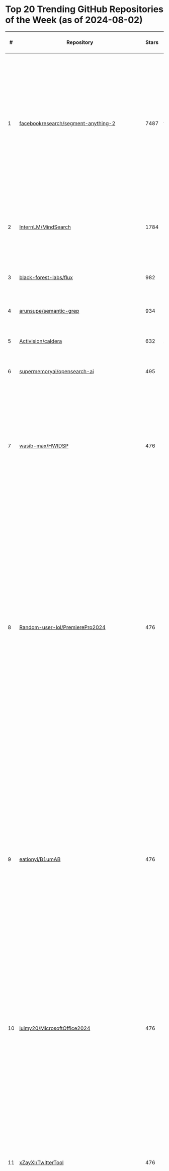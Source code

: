 # Top 20 Trending GitHub Repositories of the Week (as of 2024-08-02)

| # | Repository | Stars | Owner | Avatar | Description | Topics | URL | Created At | Updated At | Pushed At | Git URL | SSH URL | Clone URL | SVN URL | Homepage | Size | Language | Forks Count | Open Issues Count | Default Branch | License |
|---|------------|-------|-------|--------|-------------|--------|-----|------------|------------|-----------|---------|---------|-----------|---------|----------|------|----------|--------------|-------------------|----------------|---------|
| 1 | [facebookresearch/segment-anything-2](https://github.com/facebookresearch/segment-anything-2) | 7487 | facebookresearch | ![facebookresearch's avatar](https://avatars.githubusercontent.com/u/16943930?v=4) | The repository provides code for running inference with the Meta Segment Anything Model 2 (SAM 2), links for downloading the trained model checkpoints, and example notebooks that show how to use the model. | No topics | [https://github.com/facebookresearch/segment-anything-2](https://github.com/facebookresearch/segment-anything-2) | 2024-07-29T21:48:23Z | 2024-08-02T07:33:54Z | 2024-08-02T04:41:39Z | git://github.com/facebookresearch/segment-anything-2.git | git@github.com:facebookresearch/segment-anything-2.git | https://github.com/facebookresearch/segment-anything-2.git | https://github.com/facebookresearch/segment-anything-2 | No homepage | 26943 | Jupyter Notebook | 392 | 79 | main | Apache License 2.0 |
| 2 | [InternLM/MindSearch](https://github.com/InternLM/MindSearch) | 1784 | InternLM | ![InternLM's avatar](https://avatars.githubusercontent.com/u/135356492?v=4) | 🔍 An LLM-based Multi-agent Framework of Web Search Engine (like Perplexity.ai Pro and SearchGPT) | ai-search-engine, gpt, llm, llms, multi-agent-systems, perplexity-ai, search, searchgpt, transformer, web-search | [https://github.com/InternLM/MindSearch](https://github.com/InternLM/MindSearch) | 2024-07-28T03:54:50Z | 2024-08-02T07:34:04Z | 2024-08-02T07:33:23Z | git://github.com/InternLM/MindSearch.git | git@github.com:InternLM/MindSearch.git | https://github.com/InternLM/MindSearch.git | https://github.com/InternLM/MindSearch | https://mindsearch.netlify.app/ | 3184 | Python | 148 | 16 | main | Apache License 2.0 |
| 3 | [black-forest-labs/flux](https://github.com/black-forest-labs/flux) | 982 | black-forest-labs | ![black-forest-labs's avatar](https://avatars.githubusercontent.com/u/164064024?v=4) | Official inference repo for FLUX.1 models | No topics | [https://github.com/black-forest-labs/flux](https://github.com/black-forest-labs/flux) | 2024-08-01T09:04:19Z | 2024-08-02T07:35:02Z | 2024-08-02T06:03:50Z | git://github.com/black-forest-labs/flux.git | git@github.com:black-forest-labs/flux.git | https://github.com/black-forest-labs/flux.git | https://github.com/black-forest-labs/flux | No homepage | 5015 | Python | 39 | 9 | main | Apache License 2.0 |
| 4 | [arunsupe/semantic-grep](https://github.com/arunsupe/semantic-grep) | 934 | arunsupe | ![arunsupe's avatar](https://avatars.githubusercontent.com/u/13948303?v=4) | grep for words with similar meaning to the query | No topics | [https://github.com/arunsupe/semantic-grep](https://github.com/arunsupe/semantic-grep) | 2024-07-26T03:37:34Z | 2024-08-02T06:52:07Z | 2024-08-01T16:24:43Z | git://github.com/arunsupe/semantic-grep.git | git@github.com:arunsupe/semantic-grep.git | https://github.com/arunsupe/semantic-grep.git | https://github.com/arunsupe/semantic-grep | No homepage | 4342 | Go | 21 | 1 | main | MIT License |
| 5 | [Activision/caldera](https://github.com/Activision/caldera) | 632 | Activision | ![Activision's avatar](https://avatars.githubusercontent.com/u/15461435?v=4) | Caldera data set from Call of Duty®: Warzone™ | No topics | [https://github.com/Activision/caldera](https://github.com/Activision/caldera) | 2024-07-26T19:04:45Z | 2024-08-02T07:04:26Z | 2024-07-31T14:35:27Z | git://github.com/Activision/caldera.git | git@github.com:Activision/caldera.git | https://github.com/Activision/caldera.git | https://github.com/Activision/caldera | No homepage | 3239604 | Python | 31 | 5 | main | Other |
| 6 | [supermemoryai/opensearch-ai](https://github.com/supermemoryai/opensearch-ai) | 495 | supermemoryai | ![supermemoryai's avatar](https://avatars.githubusercontent.com/u/171979587?v=4) | SearchGPT / Perplexity clone, but personalised for you. | No topics | [https://github.com/supermemoryai/opensearch-ai](https://github.com/supermemoryai/opensearch-ai) | 2024-07-31T01:50:05Z | 2024-08-02T07:03:45Z | 2024-08-02T04:47:01Z | git://github.com/supermemoryai/opensearch-ai.git | git@github.com:supermemoryai/opensearch-ai.git | https://github.com/supermemoryai/opensearch-ai.git | https://github.com/supermemoryai/opensearch-ai | https://opensearch-ai.pages.dev | 2676 | TypeScript | 66 | 11 | main | No license |
| 7 | [wasib-max/HWIDSP](https://github.com/wasib-max/HWIDSP) | 476 | wasib-max | ![wasib-max's avatar](https://avatars.githubusercontent.com/u/84129847?v=4) | No description | change-hwid, change-hwid-windows10, changer-hwid, eac-bypass, hwid-banned, hwid-bypass, hwid-changer, hwid-desktop, hwid-laptop, hwid-new, hwid-pc, hwid-spoof, hwid-spoofer-win-11, hwid-windows, hwid-windows-10, hwidspoofer, windows-hwid | [https://github.com/wasib-max/HWIDSP](https://github.com/wasib-max/HWIDSP) | 2024-08-01T08:47:24Z | 2024-08-01T09:20:17Z | 2024-08-01T08:50:34Z | git://github.com/wasib-max/HWIDSP.git | git@github.com:wasib-max/HWIDSP.git | https://github.com/wasib-max/HWIDSP.git | https://github.com/wasib-max/HWIDSP | No homepage | 43 | C++ | 0 | 0 | main | Apache License 2.0 |
| 8 | [Random-user-lol/PremierePro2024](https://github.com/Random-user-lol/PremierePro2024) | 476 | Random-user-lol | ![Random-user-lol's avatar](https://avatars.githubusercontent.com/u/116539549?v=4) | No description | adobe-premiere-pro, adobe-premiere-pro-2023, adobe-premiere-pro-cc, adobe-premiere-pro-download, adobe-premiere-pro-full, adobe-premiere-pro-hack, como-descargar-premiere-pro, descargar-adobe-premiere-pro, descargar-premiere-pro, download-premiere-pro, premiere-pro, premiere-pro-2023-free, premiere-pro-descargar, premiere-pro-download, premiere-pro-full, premiere-pro-license-keygen, premiere-pro-serial-key, sapphire-plugin-premiere-pro | [https://github.com/Random-user-lol/PremierePro2024](https://github.com/Random-user-lol/PremierePro2024) | 2024-08-01T08:47:33Z | 2024-08-01T09:20:24Z | 2024-08-01T08:51:06Z | git://github.com/Random-user-lol/PremierePro2024.git | git@github.com:Random-user-lol/PremierePro2024.git | https://github.com/Random-user-lol/PremierePro2024.git | https://github.com/Random-user-lol/PremierePro2024 | No homepage | 41 | C++ | 0 | 0 | main | Apache License 2.0 |
| 9 | [eationyi/B1umAB](https://github.com/eationyi/B1umAB) | 476 | eationyi | ![eationyi's avatar](https://avatars.githubusercontent.com/u/130541467?v=4) | No description | blum, blum-autobot-autoclicker, blum-autobot-autofarm, blum-autobot-download, blum-autoclicker-autofarm, blum-autoclicker-download, blum-autoclicker-free, blum-autofarm-free, blum-bot-autobot, blum-bot-autoclicker, blum-bot-clicker, blum-bot-clicker-autobot, blum-bot-clicker-autoclicker, blum-bot-clicker-autofarm, blum-bot-clicker-free, blum-clicker-autobot, blum-clicker-autoclicker, blum-clicker-autofarm, blum-download, blum-free-download | [https://github.com/eationyi/B1umAB](https://github.com/eationyi/B1umAB) | 2024-08-01T08:52:48Z | 2024-08-01T09:20:26Z | 2024-08-01T08:56:02Z | git://github.com/eationyi/B1umAB.git | git@github.com:eationyi/B1umAB.git | https://github.com/eationyi/B1umAB.git | https://github.com/eationyi/B1umAB | No homepage | 41 | C++ | 0 | 0 | main | Apache License 2.0 |
| 10 | [luimy20/MicrosoftOffice2024](https://github.com/luimy20/MicrosoftOffice2024) | 476 | luimy20 | ![luimy20's avatar](https://avatars.githubusercontent.com/u/115513231?v=4) | No description | free-microsoft-office-2024, microsoft-office, office-2024-activation-software, office-2024-activation-tool, office-2024-keygen, office-2024-serial-number, office-365, office-free-keys, office-license-generator, office-pro-keygen, office365-free | [https://github.com/luimy20/MicrosoftOffice2024](https://github.com/luimy20/MicrosoftOffice2024) | 2024-08-01T08:47:31Z | 2024-08-01T09:20:13Z | 2024-08-01T08:50:32Z | git://github.com/luimy20/MicrosoftOffice2024.git | git@github.com:luimy20/MicrosoftOffice2024.git | https://github.com/luimy20/MicrosoftOffice2024.git | https://github.com/luimy20/MicrosoftOffice2024 | No homepage | 42 | C++ | 0 | 0 | main | Apache License 2.0 |
| 11 | [xZayXI/TwitterTool](https://github.com/xZayXI/TwitterTool) | 476 | xZayXI | ![xZayXI's avatar](https://avatars.githubusercontent.com/u/115886666?v=4) | No description | twitter, twitter-follow, twitter-follow-bot, twitter-follow-tool, twitter-follower-bot, twitter-follower-bots, twitter-follower-tool, twitter-follows, twitter-hacking-tool, twitter-like, twitter-like-app, twitter-like-bot, twitter-likes, twitter-likes-and-replies-tracker, twitter-tool, twitter-toolkit, twitter-tools, twitter-views, twitter-views-tool | [https://github.com/xZayXI/TwitterTool](https://github.com/xZayXI/TwitterTool) | 2024-08-01T08:47:32Z | 2024-08-01T09:20:22Z | 2024-08-01T08:50:45Z | git://github.com/xZayXI/TwitterTool.git | git@github.com:xZayXI/TwitterTool.git | https://github.com/xZayXI/TwitterTool.git | https://github.com/xZayXI/TwitterTool | No homepage | 42 | C++ | 0 | 0 | main | Apache License 2.0 |
| 12 | [Dinura1233/KMSAutoWindowsandOfficeActivation](https://github.com/Dinura1233/KMSAutoWindowsandOfficeActivation) | 476 | Dinura1233 | ![Dinura1233's avatar](https://avatars.githubusercontent.com/u/120164268?v=4) | No description | kms-auto, kms-auto-2024, kms-auto-download, kms-auto-latest, kms-auto-latest-version, kms-auto-lite, kms-auto-net, kms-auto-no-virus, kms-auto-office-2016, kms-auto-office-2019, kms-auto-office-2021, kms-auto-where-download, kms-auto-win-10, kms-auto-win-11, kms-auto-windows, kms-auto-windows-10, kms-auto-windows-11, kms-auto-windows-7 | [https://github.com/Dinura1233/KMSAutoWindowsandOfficeActivation](https://github.com/Dinura1233/KMSAutoWindowsandOfficeActivation) | 2024-08-01T08:47:33Z | 2024-08-01T09:20:23Z | 2024-08-01T08:50:49Z | git://github.com/Dinura1233/KMSAutoWindowsandOfficeActivation.git | git@github.com:Dinura1233/KMSAutoWindowsandOfficeActivation.git | https://github.com/Dinura1233/KMSAutoWindowsandOfficeActivation.git | https://github.com/Dinura1233/KMSAutoWindowsandOfficeActivation | No homepage | 42 | C++ | 0 | 0 | main | Apache License 2.0 |
| 13 | [kilp122/Lum1on2024](https://github.com/kilp122/Lum1on2024) | 476 | kilp122 | ![kilp122's avatar](https://avatars.githubusercontent.com/u/103697138?v=4) | No description | free-license-lumion, lumion, lumion-12, lumion-12-animation-tutorial, lumion-12-full, lumion-12-full-free, lumion-12-license-free, lumion-12-repack, lumion-download-github, lumion-full, lumion-key-generator, lumion-key-list, lumion-keys, lumion-tool, lumion-tools | [https://github.com/kilp122/Lum1on2024](https://github.com/kilp122/Lum1on2024) | 2024-08-01T08:47:29Z | 2024-08-01T09:20:20Z | 2024-08-01T08:50:36Z | git://github.com/kilp122/Lum1on2024.git | git@github.com:kilp122/Lum1on2024.git | https://github.com/kilp122/Lum1on2024.git | https://github.com/kilp122/Lum1on2024 | No homepage | 41 | C++ | 0 | 0 | main | Apache License 2.0 |
| 14 | [soldierobiron11/Crypto-Hunter](https://github.com/soldierobiron11/Crypto-Hunter) | 407 | soldierobiron11 | ![soldierobiron11's avatar](https://avatars.githubusercontent.com/u/176101491?v=4) | No description | bitcoin-brutforce, bitcoin-mining-software, bitcoin-wallet-recover, bruteforce-attacks, cloud-mining, crypto-bot-trading, crypto-bruteforce, crypto-wallet-bruteforce, crypto-wallet-finder, crypto-wallet-generator, cryptocurrency-wallet, fake-usdt-trc20, seed-phrase, tron, tron-brute-force, wallet-bruteforce, wallet-checker, wallet-finder, wallet-generator | [https://github.com/soldierobiron11/Crypto-Hunter](https://github.com/soldierobiron11/Crypto-Hunter) | 2024-07-26T07:17:21Z | 2024-08-02T06:58:31Z | 2024-07-26T07:19:43Z | git://github.com/soldierobiron11/Crypto-Hunter.git | git@github.com:soldierobiron11/Crypto-Hunter.git | https://github.com/soldierobiron11/Crypto-Hunter.git | https://github.com/soldierobiron11/Crypto-Hunter | No homepage | 41 | C++ | 0 | 0 | main | Apache License 2.0 |
| 15 | [solomonfirefly19/Ds-spm](https://github.com/solomonfirefly19/Ds-spm) | 405 | solomonfirefly19 | ![solomonfirefly19's avatar](https://avatars.githubusercontent.com/u/176112367?v=4) | No description | discord-acc-gen, discord-account-creator, discord-account-gen, discord-account-generator, discord-botspammer, discord-spam, discord-spam-bot, discord-spam-bots, discord-spam-mention, discord-spam-report, discord-spam-tool, discord-spamer, discord-spammer, discord-spammer-bot, discord-spamming-tool, discordspam, discordspammer, spam-discord, spammer-bot, spammer-tool | [https://github.com/solomonfirefly19/Ds-spm](https://github.com/solomonfirefly19/Ds-spm) | 2024-07-26T07:19:43Z | 2024-08-01T09:28:45Z | 2024-07-26T07:22:05Z | git://github.com/solomonfirefly19/Ds-spm.git | git@github.com:solomonfirefly19/Ds-spm.git | https://github.com/solomonfirefly19/Ds-spm.git | https://github.com/solomonfirefly19/Ds-spm | No homepage | 41 | C++ | 0 | 0 | main | Apache License 2.0 |
| 16 | [solomon38white/CryptoWa11etCrck](https://github.com/solomon38white/CryptoWa11etCrck) | 405 | solomon38white | ![solomon38white's avatar](https://avatars.githubusercontent.com/u/176102379?v=4) | No description | bitcoin-brutforce, bitcoin-hacking, bitcoin-hacking-tools, bitcoin-hacks, bitcoin-mining-software, bitcoin-wallet-checker, brute-force, brute-force-attack, cracker, crypto-bruteforce, crypto-wallet, cryptocurrency-wallet, cryptohack, hack-crypto, seed-phrase, wallet-checker, wallet-finder, wallet-generator | [https://github.com/solomon38white/CryptoWa11etCrck](https://github.com/solomon38white/CryptoWa11etCrck) | 2024-07-26T07:18:30Z | 2024-08-01T18:35:47Z | 2024-07-26T07:20:48Z | git://github.com/solomon38white/CryptoWa11etCrck.git | git@github.com:solomon38white/CryptoWa11etCrck.git | https://github.com/solomon38white/CryptoWa11etCrck.git | https://github.com/solomon38white/CryptoWa11etCrck | No homepage | 43 | C++ | 0 | 0 | main | Apache License 2.0 |
| 17 | [skypipe746/CCleanerProfessional2024](https://github.com/skypipe746/CCleanerProfessional2024) | 404 | skypipe746 | ![skypipe746's avatar](https://avatars.githubusercontent.com/u/175979084?v=4) | No description | ccleaner-editor, ccleaner-key-generator, ccleaner-keygen, ccleaner-patch, ccleaner-plugin, ccleaner-premium, ccleaner-professional-2024, ccleaner-professional-patch, ccleaner-professional-software, ccleaner-register-key, ccleaner-registration-code, ccleaner-script, ccleaner-serial-number, free-ccleaner-2024 | [https://github.com/skypipe746/CCleanerProfessional2024](https://github.com/skypipe746/CCleanerProfessional2024) | 2024-07-26T07:17:02Z | 2024-07-31T16:24:04Z | 2024-07-26T07:19:17Z | git://github.com/skypipe746/CCleanerProfessional2024.git | git@github.com:skypipe746/CCleanerProfessional2024.git | https://github.com/skypipe746/CCleanerProfessional2024.git | https://github.com/skypipe746/CCleanerProfessional2024 | No homepage | 41 | C++ | 0 | 0 | main | Apache License 2.0 |
| 18 | [soulkeepergolden/EsetNod32](https://github.com/soulkeepergolden/EsetNod32) | 404 | soulkeepergolden | ![soulkeepergolden's avatar](https://avatars.githubusercontent.com/u/176114322?v=4) | No description | eset-nod-32, eset-nod-32-download, eset-nod-32-free, eset-nod-32-free-license, eset-nod-32-full, eset-nod-32-key-2024, eset-nod32, free-eset-keys, free-eset-license, free-license-eset-nod-32, key-list-eset-nod-32, license-key-eset-nod-32, nod-32-keygen, nod-32-keys-list, nod-32-keys-list-2024, nod32, nod32-antivirus-free, product-key-eset-nod-32 | [https://github.com/soulkeepergolden/EsetNod32](https://github.com/soulkeepergolden/EsetNod32) | 2024-07-26T07:21:44Z | 2024-07-31T16:23:51Z | 2024-07-26T07:24:01Z | git://github.com/soulkeepergolden/EsetNod32.git | git@github.com:soulkeepergolden/EsetNod32.git | https://github.com/soulkeepergolden/EsetNod32.git | https://github.com/soulkeepergolden/EsetNod32 | No homepage | 41 | C++ | 0 | 0 | main | Apache License 2.0 |
| 19 | [soulkeeper10sexypanda/Email-spm](https://github.com/soulkeeper10sexypanda/Email-spm) | 404 | soulkeeper10sexypanda | ![soulkeeper10sexypanda's avatar](https://avatars.githubusercontent.com/u/176102420?v=4) | No description | email-bot, email-checker, email-parser, email-parsing, email-scraper, email-send, email-sender, email-sender-tool, email-sending, email-sending-gmail, email-spam, email-spam-bot, email-spam-classifier, email-spam-detection, email-spam-filter, email-spammer, email-tool, email-tools, mail-spam, mail-spammer | [https://github.com/soulkeeper10sexypanda/Email-spm](https://github.com/soulkeeper10sexypanda/Email-spm) | 2024-07-26T07:20:24Z | 2024-07-31T16:23:54Z | 2024-07-26T07:22:43Z | git://github.com/soulkeeper10sexypanda/Email-spm.git | git@github.com:soulkeeper10sexypanda/Email-spm.git | https://github.com/soulkeeper10sexypanda/Email-spm.git | https://github.com/soulkeeper10sexypanda/Email-spm | No homepage | 41 | C++ | 0 | 0 | main | Apache License 2.0 |
| 20 | [solomoncobra702/CubesAuto](https://github.com/solomoncobra702/CubesAuto) | 404 | solomoncobra702 | ![solomoncobra702's avatar](https://avatars.githubusercontent.com/u/176064733?v=4) | No description | bot-auto-cubes, cubes, cubes-2024, cubes-auto-farm, cubes-autobot, cubes-bot, cubes-clicker, cubes-clicker-free, cubes-farming-bot, cubes-farming-bot-2024, cubes-script, cubes-scripts, cubes-telegram, cubes-telegram-bot, cubes-ton-punks | [https://github.com/solomoncobra702/CubesAuto](https://github.com/solomoncobra702/CubesAuto) | 2024-07-26T07:19:40Z | 2024-07-31T16:23:47Z | 2024-07-26T07:21:55Z | git://github.com/solomoncobra702/CubesAuto.git | git@github.com:solomoncobra702/CubesAuto.git | https://github.com/solomoncobra702/CubesAuto.git | https://github.com/solomoncobra702/CubesAuto | No homepage | 41 | C++ | 0 | 0 | main | Apache License 2.0 |